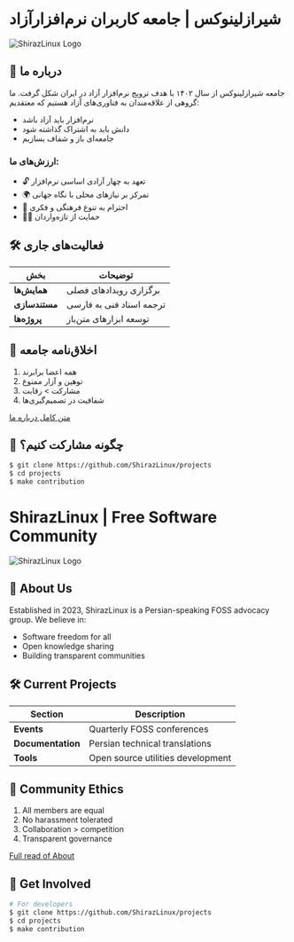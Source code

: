 # شیرازلینوکس | جامعه کاربران نرم‌افزارآزاد

![ShirazLinux Logo](https://sudoshz.ir/media/website/webicon320.png)

## 🌟 درباره ما
جامعه شیرازلینوکس از سال ۱۴۰۲ با هدف ترویج نرم‌افزار آزاد در ایران شکل گرفت. ما گروهی از علاقه‌مندان به فناوری‌های آزاد هستیم که معتقدیم:
- نرم‌افزار باید آزاد باشد
- دانش باید به اشتراک گذاشته شود
- جامعه‌ای باز و شفاف بسازیم

### ارزش‌های ما:
- 🔓 تعهد به چهار آزادی اساسی نرم‌افزار
- 🌍 تمرکز بر نیازهای محلی با نگاه جهانی
- 🤝 احترام به تنوع فرهنگی و فکری
- 🧑‍💻 حمایت از تازه‌واردان


## 🛠️ فعالیت‌های جاری
| بخش | توضیحات |
|------|---------|
| **همایش‌ها** | برگزاری رویدادهای فصلی |
| **مستندسازی** | ترجمه اسناد فنی به فارسی |
| **پروژه‌ها** | توسعه ابزارهای متن‌باز |

## 📜 اخلاق‌نامه جامعه
1. همه اعضا برابرند
2. توهین و آزار ممنوع
3. مشارکت > رقابت
4. شفافیت در تصمیم‌گیری‌ها

[متن کامل درباره ما](https://sudoshz.ir/about/)

## 🚀 چگونه مشارکت کنیم؟

```bash
$ git clone https://github.com/ShirazLinux/projects
$ cd projects
$ make contribution


```
# ShirazLinux | Free Software Community

![ShirazLinux Logo](https://sudoshz.ir/media/website/webicon320.png)

## 🌟 About Us
Established in 2023, ShirazLinux is a Persian-speaking FOSS advocacy group. We believe in:
- Software freedom for all
- Open knowledge sharing
- Building transparent communities


## 🛠️ Current Projects
| Section | Description |
|------|---------|
| **Events** | Quarterly FOSS conferences |
| **Documentation** | Persian technical translations |
| **Tools** | Open source utilities development |

## 📜 Community Ethics
1. All members are equal
2. No harassment tolerated
3. Collaboration > competition
4. Transparent governance

[Full read of About](https://sudoshz.ir/about/)

## 🚀 Get Involved
```bash
# For developers
$ git clone https://github.com/ShirazLinux/projects
$ cd projects
$ make contribution
